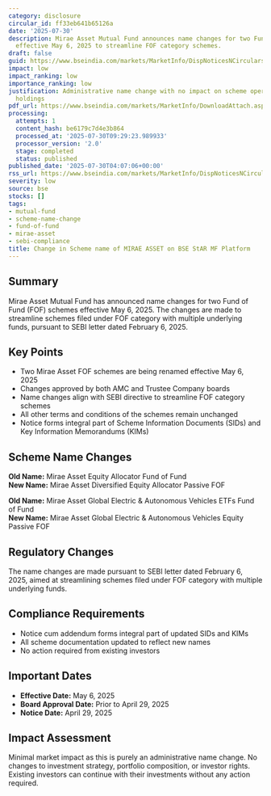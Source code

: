 ```yaml
---
category: disclosure
circular_id: ff33eb641b65126a
date: '2025-07-30'
description: Mirae Asset Mutual Fund announces name changes for two Fund of Fund schemes
  effective May 6, 2025 to streamline FOF category schemes.
draft: false
guid: https://www.bseindia.com/markets/MarketInfo/DispNoticesNCirculars.aspx?Noticeid={BF40F038-0384-4DF7-BE62-565316F5D14C}&noticeno=20250730-1&dt=07/30/2025&icount=1&totcount=5&flag=0
impact: low
impact_ranking: low
importance_ranking: low
justification: Administrative name change with no impact on scheme operations or investor
  holdings
pdf_url: https://www.bseindia.com/markets/MarketInfo/DownloadAttach.aspx?id=20250730-1&attachedId=029a0dc0-29d7-4836-bead-e1175a8df8e0
processing:
  attempts: 1
  content_hash: be6179c7d4e3b864
  processed_at: '2025-07-30T09:29:23.989933'
  processor_version: '2.0'
  stage: completed
  status: published
published_date: '2025-07-30T04:07:06+00:00'
rss_url: https://www.bseindia.com/markets/MarketInfo/DispNoticesNCirculars.aspx?Noticeid={BF40F038-0384-4DF7-BE62-565316F5D14C}&noticeno=20250730-1&dt=07/30/2025&icount=1&totcount=5&flag=0
severity: low
source: bse
stocks: []
tags:
- mutual-fund
- scheme-name-change
- fund-of-fund
- mirae-asset
- sebi-compliance
title: Change in Scheme name of MIRAE ASSET on BSE StAR MF Platform
---
```


## Summary

Mirae Asset Mutual Fund has announced name changes for two Fund of Fund (FOF) schemes effective May 6, 2025. The changes are made to streamline schemes filed under FOF category with multiple underlying funds, pursuant to SEBI letter dated February 6, 2025.

## Key Points

- Two Mirae Asset FOF schemes are being renamed effective May 6, 2025
- Changes approved by both AMC and Trustee Company boards
- Name changes align with SEBI directive to streamline FOF category schemes
- All other terms and conditions of the schemes remain unchanged
- Notice forms integral part of Scheme Information Documents (SIDs) and Key Information Memorandums (KIMs)

## Scheme Name Changes

**Old Name:** Mirae Asset Equity Allocator Fund of Fund  
**New Name:** Mirae Asset Diversified Equity Allocator Passive FOF

**Old Name:** Mirae Asset Global Electric & Autonomous Vehicles ETFs Fund of Fund  
**New Name:** Mirae Asset Global Electric & Autonomous Vehicles Equity Passive FOF

## Regulatory Changes

The name changes are made pursuant to SEBI letter dated February 6, 2025, aimed at streamlining schemes filed under FOF category with multiple underlying funds.

## Compliance Requirements

- Notice cum addendum forms integral part of updated SIDs and KIMs
- All scheme documentation updated to reflect new names
- No action required from existing investors

## Important Dates

- **Effective Date:** May 6, 2025
- **Board Approval Date:** Prior to April 29, 2025
- **Notice Date:** April 29, 2025

## Impact Assessment

Minimal market impact as this is purely an administrative name change. No changes to investment strategy, portfolio composition, or investor rights. Existing investors can continue with their investments without any action required.